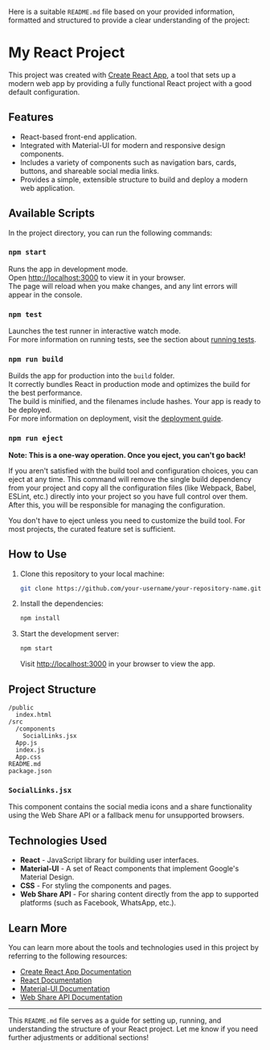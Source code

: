 Here is a suitable `README.md` file based on your provided information, 
formatted and structured to provide a clear understanding of the project:

# My React Project

This project was created with [Create React App](https://github.com/facebook/create-react-app), 
a tool that sets up a modern web app by providing a fully functional React project with a good default configuration.

## Features

- React-based front-end application.
- Integrated with Material-UI for modern and responsive design components.
- Includes a variety of components such as navigation bars, cards, buttons, and shareable social media links.
- Provides a simple, extensible structure to build and deploy a modern web application.

## Available Scripts

In the project directory, you can run the following commands:

### `npm start`

Runs the app in development mode.\
Open [http://localhost:3000](http://localhost:3000) to view it in your browser.\
The page will reload when you make changes, and any lint errors will appear in the console.

### `npm test`

Launches the test runner in interactive watch mode.\
For more information on running tests, see the section about [running tests](https://facebook.github.io/create-react-app/docs/running-tests).

### `npm run build`

Builds the app for production into the `build` folder.\
It correctly bundles React in production mode and optimizes the build for the best performance.\
The build is minified, and the filenames include hashes. Your app is ready to be deployed.\
For more information on deployment, visit the [deployment guide](https://facebook.github.io/create-react-app/docs/deployment).

### `npm run eject`

**Note: This is a one-way operation. Once you eject, you can't go back!**

If you aren't satisfied with the build tool and configuration choices, you can eject at any time. 
This command will remove the single build dependency from your project and copy all the configuration 
files (like Webpack, Babel, ESLint, etc.) directly into your project so you have full control over them. 
After this, you will be responsible for managing the configuration.

You don't have to eject unless you need to customize the build tool. For most projects, the curated feature set is sufficient.

## How to Use

1. Clone this repository to your local machine:

    ```bash
    git clone https://github.com/your-username/your-repository-name.git
    ```

2. Install the dependencies:

    ```bash
    npm install
    ```

3. Start the development server:

    ```bash
    npm start
    ```

    Visit [http://localhost:3000](http://localhost:3000) in your browser to view the app.

## Project Structure

```
/public
  index.html
/src
  /components
    SocialLinks.jsx
  App.js
  index.js
  App.css
README.md
package.json
```

### `SocialLinks.jsx`

This component contains the social media icons and a share functionality using the Web Share API or a fallback 
menu for unsupported browsers.

## Technologies Used

- **React** - JavaScript library for building user interfaces.
- **Material-UI** - A set of React components that implement Google's Material Design.
- **CSS** - For styling the components and pages.
- **Web Share API** - For sharing content directly from the app to supported platforms (such as Facebook, WhatsApp, etc.).

## Learn More

You can learn more about the tools and technologies used in this project by referring to the following resources:

- [Create React App Documentation](https://facebook.github.io/create-react-app/docs/getting-started)
- [React Documentation](https://reactjs.org/docs/getting-started.html)
- [Material-UI Documentation](https://mui.com/)
- [Web Share API Documentation](https://developer.mozilla.org/en-US/docs/Web/API/Navigator/share)

---

This `README.md` file serves as a guide for setting up, running, and understanding the structure of your React project. 
Let me know if you need further adjustments or additional sections!
